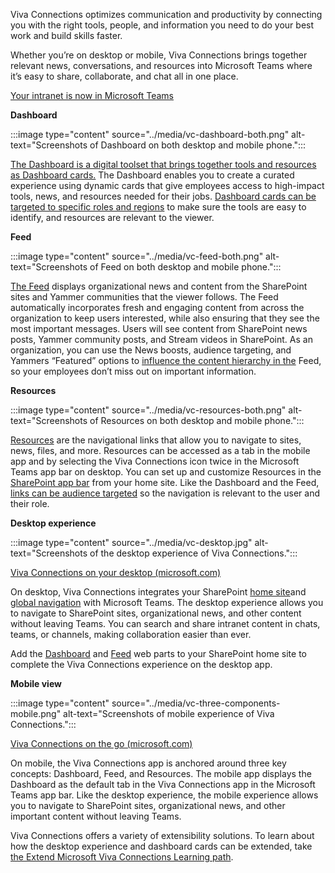 Viva Connections optimizes communication and productivity by connecting
you with the right tools, people, and information you need to do your
best work and build skills faster.

Whether you’re on desktop or mobile, Viva Connections brings together
relevant news, conversations, and resources into Microsoft Teams where
it’s easy to share, collaborate, and chat all in one place.

[Your intranet is now in Microsoft Teams](https://support.microsoft.com/en-us/office/your-intranet-is-now-in-microsoft-teams-8b4e7f76-f305-49a9-b6d2-09378476f95b)

**Dashboard**

:::image type="content" source="../media/vc-dashboard-both.png" alt-text="Screenshots of Dashboard on both desktop and mobile phone.":::

[The Dashboard is a digital toolset that brings together tools and resources as Dashboard cards.](/viva/connections/viva-connections-overview#viva-connections-dashboard)
The Dashboard enables you to create a curated experience using dynamic cards that give employees access to high-impact tools, news, and resources needed for their jobs. [Dashboard cards can be targeted to specific roles and regions](/viva/connections/use-audience-targeting-in-viva-connections)
to make sure the tools are easy to identify, and resources are relevant
to the viewer.

**Feed**

:::image type="content" source="../media/vc-feed-both.png" alt-text="Screenshots of Feed on both desktop and mobile phone.":::

[The Feed](/viva/connections/viva-connections-overview#viva-connections-feed)
displays organizational news and content from the SharePoint sites and
Yammer communities that the viewer follows. The Feed automatically
incorporates fresh and engaging content from across the organization to
keep users interested, while also ensuring that they see the most
important messages. Users will see content from SharePoint news posts,
Yammer community posts, and Stream videos in SharePoint. As an
organization, you can use the News boosts, audience targeting, and
Yammers “Featured” options to [influence the content hierarchy in the](/viva/connections/faqs-viva-connections-feed#question-what-are-the-available-controls-to-influence-content-in-the-feed)
Feed, so your employees don’t miss out on important information.

**Resources**

:::image type="content" source="../media/vc-resources-both.png" alt-text="Screenshots of Resources on both desktop and mobile phone.":::

[Resources](/viva/connections/viva-connections-overview#viva-connections-resources)
are the navigational links that allow you to navigate to sites, news,
files, and more. Resources can be accessed as a tab in the mobile app
and by selecting the Viva Connections icon twice in the Microsoft Teams
app bar on desktop. You can set up and customize Resources in the
[SharePoint app
bar](/viva/connections/sharepoint-app-bar)
from your home site. Like the Dashboard and the Feed, [links can be
audience
targeted](/viva/connections/use-audience-targeting-in-viva-connections)
so the navigation is relevant to the user and their role.

**Desktop experience**

:::image type="content" source="../media/vc-desktop.jpg" alt-text="Screenshots of the desktop experience of Viva Connections.":::

[Viva Connections on your desktop (microsoft.com)](https://support.microsoft.com/en-us/office/viva-connections-on-your-desktop-3da30f39-684a-4bde-bb81-2e1407d59b52)

On desktop, Viva Connections integrates your SharePoint [home site](/viva/connections/create-sharepoint-home-site-for-viva-connections)and [global navigation](/viva/connections/sharepoint-app-bar)
with Microsoft Teams. The desktop experience allows you to navigate to SharePoint sites, organizational news, and other content without leaving Teams. You can search and share intranet content in chats, teams, or channels, making collaboration easier than ever.

Add the [Dashboard](/viva/connections/use-dashboard-web-part-on-home-site) and [Feed](/viva/connections/use-feed-web-part-for-viva-connections) web parts to your SharePoint home site to complete the Viva Connections experience on the desktop app.

**Mobile view**

:::image type="content" source="../media/vc-three-components-mobile.png" alt-text="Screenshots of mobile experience of Viva Connections.":::

[Viva Connections on the go (microsoft.com)](https://support.microsoft.com/en-us/office/viva-connections-on-the-go-753e0607-0bfd-4712-ad7e-18490dd565a2)

On mobile, the Viva Connections app is anchored around three key
concepts: Dashboard, Feed, and Resources. The mobile app displays the
Dashboard as the default tab in the Viva Connections app in the
Microsoft Teams app bar. Like the desktop experience, the mobile
experience allows you to navigate to SharePoint sites, organizational
news, and other important content without leaving Teams.

Viva Connections offers a variety of extensibility solutions. To learn
about how the desktop experience and dashboard cards can be extended,
take [the Extend Microsoft Viva Connections Learning
path](/learn/paths/m365-extend-viva-connections/).
